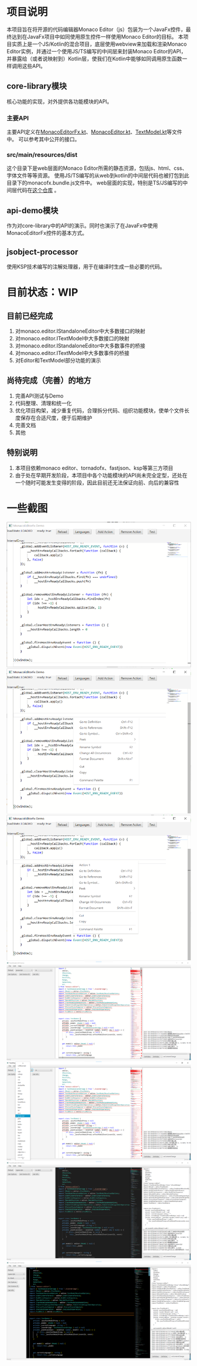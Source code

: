# 项目说明
本项目旨在将开源的代码编辑器Monaco Editor（js）包装为一个JavaFx控件，最终达到在JavaFx项目中如同使用原生控件一样使用Monaco Editor的目标。
本项目实质上是一个JS/Kotlin的混合项目，底层使用webview来加载和渲染Monaco Editor实例，并通过一个使用JS/TS编写的中间层来封装Monaco Editor的API，并暴露给（或者说映射到）Kotlin层，使我们在Kotlin中能够如同调用原生函数一样调用这些API。

## core-library模块
核心功能的实现，对外提供各功能模块的API。

### 主要API
主要API定义在[MonacoEditorFx.kt](core-library/src/main/kotlin/com/zimolab/monacofx/MonacoEditorFx.kt)、[MonacoEditor.kt](core-library/src/main/kotlin/com/zimolab/monacofx/monaco/editor/MonacoEditor.kt)、[TextModel.kt](core-library/src/main/kotlin/com/zimolab/monacofx/monaco/editor/textmodel/TextModel.kt)等文件中。
可以参考其中公开的接口。

### src/main/resources/dist
这个目录下是web层面的Monaco Editor所需的静态资源，包括js、html、css、字体文件等等资源。 使用JS/TS编写的从web到kotlin的中间层代码也被打包到此目录下的monacofx.bundle.js文件中。
web层面的实现，特别是TS/JS编写的中间层代码在[这个仓库](https://github.com/zimolab/monacofx-js) 。

## api-demo模块
作为对core-library中的API的演示。同时也演示了在JavaFx中使用MonacoEditorFx控件的基本方式。

## jsobject-processor
使用KSP技术编写的注解处理器，用于在编译时生成一些必要的代码。

# 目前状态：WIP
## 目前已经完成
1. 对monaco.editor.IStandaloneEditor中大多数接口的映射
2. 对monaco.editor.ITextModel中大多数接口的映射
3. 对monaco.editor.IStandaloneEditor中大多数事件的桥接
4. 对monaco.editor.ITextModel中大多数事件的桥接
5. 对Editor和TextModel部分功能的演示

## 尚待完成（完善）的地方
1. 完善API测试与Demo
2. 代码整理、清理和统一化
3. 优化项目构架，减少重复代码，合理拆分代码、组织功能模块，使单个文件长度保存在合适尺度，便于后期维护
4. 完善文档
5. 其他

## 特别说明
1. 本项目依赖monaco editor、tornadofx、fastjson、ksp等第三方项目
2. 由于处在早期开发阶段，本项目中各个功能模块的API尚未完全定型，还处在一个随时可能发生变得的阶段，因此目前还无法保证向前、向后的兼容性

# 一些截图
![avatar](./screenshot/2021-08-05%20003725.png)
![avatar](./screenshot/2021-08-05%20003918.png)
![avatar](./screenshot/2021-08-05%20003956.png)
![avatar](./screenshot/2021-08-05%20004054.png)
![avatar](./screenshot/2021-08-05%20004148.png)
![avatar](./screenshot/2021-08-05%20004255.png)
![avatar](./screenshot/2021-08-05%20004331.png)